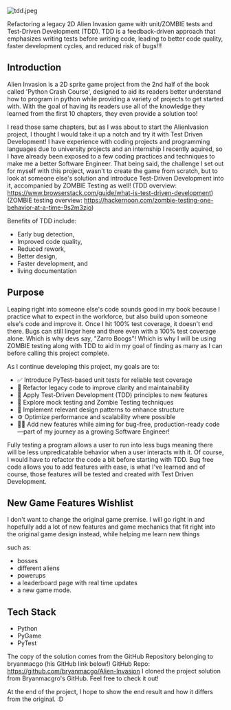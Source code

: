 
![tdd.jpeg](tdd.jpeg)

Refactoring a legacy 2D Alien Invasion game with unit/ZOMBIE tests and Test-Driven Development (TDD). 
TDD is a feedback-driven approach that emphasizes writing tests before writing code, leading to better code quality, faster development cycles, and reduced risk of bugs!!!

## Introduction

  Alien Invasion is a 2D sprite game project from the 2nd half of the book called 'Python Crash Course', designed to aid its readers better understand how to program in python while providing a variety of projects to get started with.
With the goal of having its readers use all of the knowledge they learned from the first 10 chapters, they even provide a solution too!

  I read those same chapters, but as I was about to start the AlienIvasion project, I thought I would take it up a notch and try it with Test Driven Development!
I have experience with coding projects and programming languages due to university projects and an internship I recently aquired, so I have already been exposed to a few coding practices and techniques to make me a better Software Engineer.
That being said, the challenge I set out for myself with this project, wasn't to create the game from scratch, but to look at someone else's solution and introduce Test-Driven Development into it, accompanied by ZOMBIE Testing as well! 
(TDD overview: https://www.browserstack.com/guide/what-is-test-driven-development)
(ZOMBIE testing overview: https://hackernoon.com/zombie-testing-one-behavior-at-a-time-9s2m3zjo)

Benefits of TDD include:
- Early bug detection,
- Improved code quality,
- Reduced rework,
- Better design,
- Faster development, and
- living documentation


## Purpose
  Leaping right into someone else's code sounds good in my book because I practice what to expect in the workforce, but also build upon someone else's code and improve it. 
Once I hit 100% test coverage, it doesn't end there. Bugs can still linger here and there even with a 100% test coverage alone. Which is why devs say, "Zarro Boogs"! Which is why I will be using ZOMBIE testing along with TDD to aid in my goal of finding as many as I can before calling this project complete.


As I continue developing this project, my goals are to:
- ✅ Introduce PyTest-based unit tests for reliable test coverage
- 🔄 Refactor legacy code to improve clarity and maintainability
- 🧪 Apply Test-Driven Development (TDD) principles to new features
- 🧱 Explore mock testing and Zombie Testing techniques
- 🧠 Implement relevant design patterns to enhance structure
- ⚙️ Optimize performance and scalability where possible
- 🧑‍💻 Add new features while aiming for bug-free, production-ready code—part of my journey as a growing Software Engineer!

Fully testing a program allows a user to run into less bugs meaning there will be less unpredicatable behavior when a user interacts with it.
Of course, I would have to refactor the code a bit before starting with TDD. 
Bug free code allows you to add features with ease, is what I've learned and of course, those features will be tested and created with Test Driven Development. 

## New Game Features Wishlist
I don't want to change the original game premise. 
I will go right in and hopefully add a lot of new features and game mechanics that fit right into the original game design instead, while helping me learn new things

such as:
- bosses
- different aliens
- powerups
- a leaderboard page with real time updates
- a new game mode.

## Tech Stack
- Python
- PyGame
- PyTest


The copy of the solution comes from the GitHub Repository belonging to bryanmacgo (his GitHub link below!)
GitHub Repo: https://github.com/bryanmacgo/Alien-Invasion
I cloned the project solution from Bryanmacgro's GitHub. Feel free to check it out!

At the end of the project, I hope to show the end result and how it differs from the original. :D

